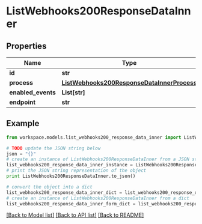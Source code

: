# ListWebhooks200ResponseDataInner


## Properties
Name | Type | Description | Notes
------------ | ------------- | ------------- | -------------
**id** | **str** |  | 
**process** | [**ListWebhooks200ResponseDataInnerProcess**](ListWebhooks200ResponseDataInnerProcess.md) |  | 
**enabled_events** | **List[str]** |  | 
**endpoint** | **str** |  | 

## Example

```python
from workspace.models.list_webhooks200_response_data_inner import ListWebhooks200ResponseDataInner

# TODO update the JSON string below
json = "{}"
# create an instance of ListWebhooks200ResponseDataInner from a JSON string
list_webhooks200_response_data_inner_instance = ListWebhooks200ResponseDataInner.from_json(json)
# print the JSON string representation of the object
print ListWebhooks200ResponseDataInner.to_json()

# convert the object into a dict
list_webhooks200_response_data_inner_dict = list_webhooks200_response_data_inner_instance.to_dict()
# create an instance of ListWebhooks200ResponseDataInner from a dict
list_webhooks200_response_data_inner_form_dict = list_webhooks200_response_data_inner.from_dict(list_webhooks200_response_data_inner_dict)
```
[[Back to Model list]](../README.md#documentation-for-models) [[Back to API list]](../README.md#documentation-for-api-endpoints) [[Back to README]](../README.md)



